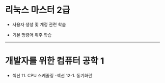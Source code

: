 # 리눅스 마스터 2급

- 사용자 생성 및 계정 관련 학습
 + 기본 명령어 위주 학습

---

# 개발자를 위한 컴퓨터 공학 1
- 섹션 11. CPU 스케줄링
-섹션 12-1. 동기화란